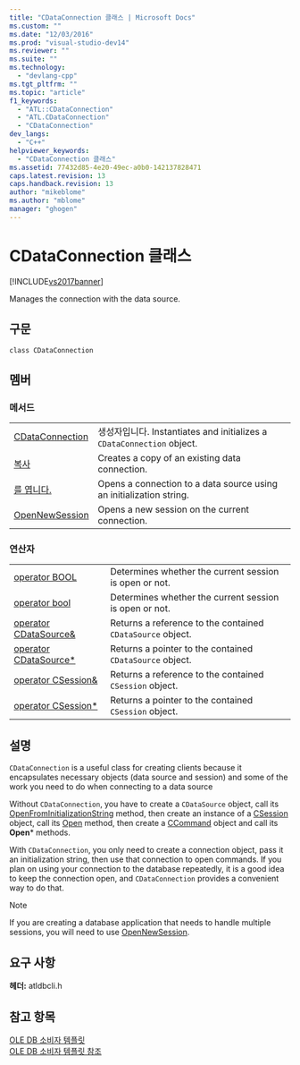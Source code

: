```yaml
---
title: "CDataConnection 클래스 | Microsoft Docs"
ms.custom: ""
ms.date: "12/03/2016"
ms.prod: "visual-studio-dev14"
ms.reviewer: ""
ms.suite: ""
ms.technology: 
  - "devlang-cpp"
ms.tgt_pltfrm: ""
ms.topic: "article"
f1_keywords: 
  - "ATL::CDataConnection"
  - "ATL.CDataConnection"
  - "CDataConnection"
dev_langs: 
  - "C++"
helpviewer_keywords: 
  - "CDataConnection 클래스"
ms.assetid: 77432d85-4e20-49ec-a0b0-142137828471
caps.latest.revision: 13
caps.handback.revision: 13
author: "mikeblome"
ms.author: "mblome"
manager: "ghogen"
---
```

# CDataConnection 클래스
[!INCLUDE[vs2017banner](../../assembler/inline/includes/vs2017banner.md)]

Manages the connection with the data source.  
  
## 구문  
  
```  
class CDataConnection  
```  
  
## 멤버  
  
### 메서드  
  
|||  
|-|-|  
|[CDataConnection](../../data/oledb/cdataconnection-cdataconnection.md)|생성자입니다.  Instantiates and initializes a `CDataConnection` object.|  
|[복사](../../data/oledb/cdataconnection-copy.md)|Creates a copy of an existing data connection.|  
|[를 엽니다.](../../data/oledb/cdataconnection-open.md)|Opens a connection to a data source using an initialization string.|  
|[OpenNewSession](../../data/oledb/cdataconnection-opennewsession.md)|Opens a new session on the current connection.|  
  
### 연산자  
  
|||  
|-|-|  
|[operator BOOL](../../data/oledb/cdataconnection-operator-bool.md)|Determines whether the current session is open or not.|  
|[operator bool](../../data/oledb/cdataconnection-operator-bool-ole-db.md)|Determines whether the current session is open or not.|  
|[operator CDataSource&](../../data/oledb/cdataconnection-operator-cdatasource-amp.md)|Returns a reference to the contained `CDataSource` object.|  
|[operator CDataSource\*](../../data/oledb/cdataconnection-operator-cdatasource-star.md)|Returns a pointer to the contained `CDataSource` object.|  
|[operator CSession&](../../data/oledb/cdataconnection-operator-csession-amp.md)|Returns a reference to the contained `CSession` object.|  
|[operator CSession\*](../../data/oledb/cdataconnection-operator-csession-star.md)|Returns a pointer to the contained `CSession` object.|  
  
## 설명  
 `CDataConnection` is a useful class for creating clients because it encapsulates necessary objects \(data source and session\) and some of the work you need to do when connecting to a data source  
  
 Without `CDataConnection`, you have to create a `CDataSource` object, call its [OpenFromInitializationString](../../data/oledb/cdatasource-openfrominitializationstring.md) method, then create an instance of a [CSession](../../data/oledb/csession-class.md) object, call its [Open](../../data/oledb/csession-open.md) method, then create a [CCommand](../../data/oledb/ccommand-class.md) object and call its **Open**\* methods.  
  
 With `CDataConnection`, you only need to create a connection object, pass it an initialization string, then use that connection to open commands.  If you plan on using your connection to the database repeatedly, it is a good idea to keep the connection open, and `CDataConnection` provides a convenient way to do that.  
  
> [!NOTE]
>  If you are creating a database application that needs to handle multiple sessions, you will need to use [OpenNewSession](../../data/oledb/cdataconnection-opennewsession.md).  
  
## 요구 사항  
 **헤더:** atldbcli.h  
  
## 참고 항목  
 [OLE DB 소비자 템플릿](../../data/oledb/ole-db-consumer-templates-cpp.md)   
 [OLE DB 소비자 템플릿 참조](../../data/oledb/ole-db-consumer-templates-reference.md)
